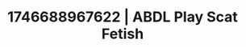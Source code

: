 ---
categories:
- BDSM whisper
- AI-generated
- Real couple content
- ASMR
- Pleasure mapping
- Pillow talk
- Delicate restraint
- Cosplay
image: /assets/images/1746688967622.jpg
layout: post
seo:
  description: Featured content with high-quality Scat Fetish, ABDL Play. HD images
    available.
  keywords: Scat Fetish, ABDL Play
  og_image: /assets/images/1746688967622.jpg
  schema_type: VisualArtwork
tags:
- '#1746688967622'
- Scat Fetish
- ABDL Play
title: 1746688967622 | ABDL Play Scat Fetish
---